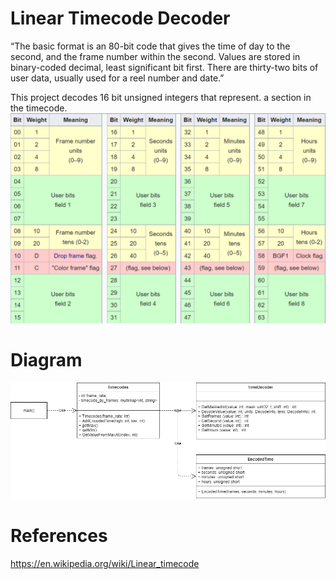 # Linear Timecode Decoder
“The basic format is an 80-bit code that gives the time of day to the second, and the frame number within the second. Values are stored in binary-coded decimal, least significant bit first. There are thirty-two bits of user data, usually used for a reel number and date.”

This project decodes 16 bit unsigned integers that represent. a section in the timecode.
![Timecode Representation](images/linear_timecode.png)


# Diagram
![Timecode Representation](images/time_decoder_diagram.png)

# References
https://en.wikipedia.org/wiki/Linear_timecode
